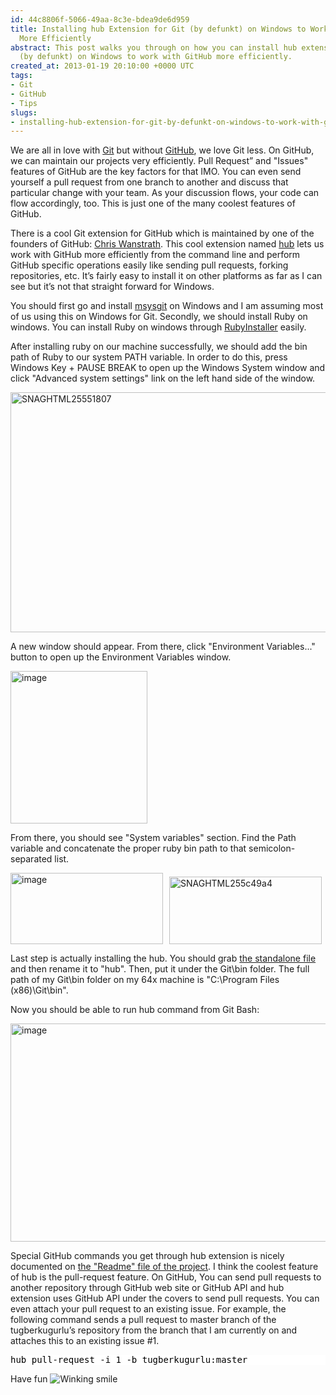 ```yaml
---
id: 44c8806f-5066-49aa-8c3e-bdea9de6d959
title: Installing hub Extension for Git (by defunkt) on Windows to Work With GitHub
  More Efficiently
abstract: This post walks you through on how you can install hub extension for Git
  (by defunkt) on Windows to work with GitHub more efficiently.
created_at: 2013-01-19 20:10:00 +0000 UTC
tags:
- Git
- GitHub
- Tips
slugs:
- installing-hub-extension-for-git-by-defunkt-on-windows-to-work-with-github-more-efficiently
---
```


<p>We are all in love with <a href="http://git-scm.com/">Git</a> but without <a href="https://github.com">GitHub</a>, we love Git less. On GitHub, we can maintain our projects very efficiently. Pull Request&rdquo; and "Issues" features of GitHub are the key factors for that IMO. You can even send yourself a pull request from one branch to another and discuss that particular change with your team. As your discussion flows, your code can flow accordingly, too. This is just one of the many coolest features of GitHub.</p>
<p>There is a cool Git extension for GitHub which is maintained by one of the founders of GitHub: <a href="https://github.com/defunkt">Chris Wanstrath</a>. This cool extension named <a href="https://github.com/defunkt/hub">hub</a> lets us work with GitHub more efficiently from the command line and perform GitHub specific operations easily like sending pull requests, forking repositories, etc. It&rsquo;s fairly easy to install it on other platforms as far as I can see but it&rsquo;s not that straight forward for Windows.</p>
<p>You should first go and install <a href="http://msysgit.github.com/">msysgit</a> on Windows and I am assuming most of us using this on Windows for Git. Secondly, we should install Ruby on windows. You can install Ruby on windows through <a href="http://rubyinstaller.org/">RubyInstaller</a> easily.</p>
<p>After installing ruby on our machine successfully, we should add the bin path of Ruby to our system PATH variable. In order to do this, press Windows Key + PAUSE BREAK to open up the Windows System window and click "Advanced system settings" link on the left hand side of the window.</p>
<p><a href="https://www.tugberkugurlu.com/Content/images/Uploadedbyauthors/wlw/Installing_14478/SNAGHTML25551807.png"><img height="384" width="644" src="https://www.tugberkugurlu.com/Content/images/Uploadedbyauthors/wlw/Installing_14478/SNAGHTML25551807_thumb.png" alt="SNAGHTML25551807" border="0" style="background-image: none; padding-top: 0px; padding-left: 0px; display: inline; padding-right: 0px; border: 0px;" title="SNAGHTML25551807" /></a></p>
<p>A new window should appear. From there, click "Environment Variables..." button to open up the Environment Variables window.</p>
<p><a href="https://www.tugberkugurlu.com/Content/images/Uploadedbyauthors/wlw/Installing_14478/image.png"><img height="244" width="219" src="https://www.tugberkugurlu.com/Content/images/Uploadedbyauthors/wlw/Installing_14478/image_thumb.png" alt="image" border="0" style="background-image: none; padding-top: 0px; padding-left: 0px; display: inline; padding-right: 0px; border: 0px;" title="image" /></a></p>
<p>From there, you should see "System variables" section. Find the Path variable and concatenate the proper ruby bin path to that semicolon-separated list.</p>
<p><a href="https://www.tugberkugurlu.com/Content/images/Uploadedbyauthors/wlw/Installing_14478/image_3.png"><img height="114" width="244" src="https://www.tugberkugurlu.com/Content/images/Uploadedbyauthors/wlw/Installing_14478/image_thumb_3.png" alt="image" border="0" style="background-image: none; padding-top: 0px; padding-left: 0px; display: inline; padding-right: 0px; border: 0px;" title="image" /></a><a href="https://www.tugberkugurlu.com/Content/images/Uploadedbyauthors/wlw/Installing_14478/SNAGHTML255c49a4.png"><img height="108" width="244" src="https://www.tugberkugurlu.com/Content/images/Uploadedbyauthors/wlw/Installing_14478/SNAGHTML255c49a4_thumb.png" alt="SNAGHTML255c49a4" border="0" style="background-image: none; padding-top: 0px; padding-left: 0px; margin: 0px 0px 0px 10px; display: inline; padding-right: 0px; border: 0px;" title="SNAGHTML255c49a4" /></a></p>
<p>Last step is actually installing the hub. You should grab <a href="http://defunkt.io/hub/standalone">the standalone file</a> and then rename it to "hub". Then, put it under the Git\bin folder. The full path of my Git\bin folder on my 64x machine is "C:\Program Files (x86)\Git\bin".</p>
<p>Now you should be able to run hub command from Git Bash:</p>
<p><a href="https://www.tugberkugurlu.com/Content/images/Uploadedbyauthors/wlw/Installing_14478/image_4.png"><img height="349" width="644" src="https://www.tugberkugurlu.com/Content/images/Uploadedbyauthors/wlw/Installing_14478/image_thumb_4.png" alt="image" border="0" style="background-image: none; padding-top: 0px; padding-left: 0px; display: inline; padding-right: 0px; border: 0px;" title="image" /></a></p>
<p>Special GitHub commands you get through hub extension is nicely documented on <a href="https://github.com/defunkt/hub#readme">the "Readme" file of the project</a>. I think the coolest feature of hub is the pull-request feature. On GitHub, You can send pull requests to another repository through GitHub web site or GitHub API and hub extension uses GitHub API under the covers to send pull requests. You can even attach your pull request to an existing issue. For example, the following command sends a pull request to master branch of the tugberkugurlu&rsquo;s repository from the branch that I am currently on and attaches this to an existing issue #1.</p>
<div class="code-wrapper border-shadow-1">
<div style="color: black; background-color: white;">
<pre>hub pull-request -i 1 -b tugberkugurlu:master</pre>
</div>
</div>
<p>Have fun <img src="https://www.tugberkugurlu.com/Content/images/Uploadedbyauthors/wlw/Installing_14478/wlEmoticon-winkingsmile.png" alt="Winking smile" style="border-style: none;" class="wlEmoticon wlEmoticon-winkingsmile" /></p>